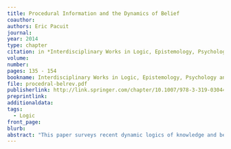 ```yaml
---
title: Procedural Information and the Dynamics of Belief
coauthor: 
authors: Eric Pacuit
journal: 
year: 2014
type: chapter
citation: in *Interdisciplinary Works in Logic, Epistemology, Psychology and Linguistics*, pp. 135 - 154,  M. Rebuschi, M. Batt, G. Heinzmann, F. Lihoreau, M. Musiol, and A. Trognon (eds.), Springer
volume:
number:
pages: 135 - 154
bookname: Interdisciplinary Works in Logic, Epistemology, Psychology and Linguistics
file: procedral-belrev.pdf
publisherlink: http://link.springer.com/chapter/10.1007/978-3-319-03044-9_6
preprintlink:
additionaldata:
tags: 
  - Logic
front_page:
blurb: 
abstract: "This paper surveys recent dynamic logics of knowledge and belief for a single agent. Many of the recent developments in this area have been driven by analyzing concrete examples. These range from toy examples, such as the infamous muddy children puzzle, to philosophical quandaries, such as Fitch's Paradox , to everyday examples of social interaction . Different logical systems are then judged, in part, on how well they conform to the analyst's intuitions about the relevant set of examples. But this raises an important methodological issue: Implicit assumptions about what the actors know and believe about the situation being modeled often guide the analyst's intuitions. In many cases, it is crucial to make these underlying assumptions explicit. The primary goal of this paper is to demonstrate how this 'meta-information ' can be made explicit in the formal models of knowledge and belief."
---
```

    
